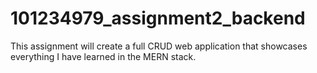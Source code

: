 # 101234979_assignment2_backend
This assignment  will create a full CRUD web application that showcases everything I have learned in the MERN stack.
